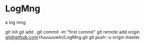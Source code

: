 # LogMng
a log mng

git init
git add .
git commit -m "first commit"
git remote add origin git@github.com:HuuuuuwIn/LogMng.git
git push -u origin master
